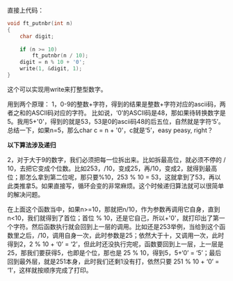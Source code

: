 

直接上代码：
```C
void ft_putnbr(int n)
{
    char digit;
    
    if (n >= 10)
        ft_putnbr(n / 10);
    digit = n % 10 + '0';
    write(1, &digit, 1);
}
```
这个可以实现用write来打整型数字。

用到两个原理：
1，0-9的整数+字符，得到的结果是整数+字符对应的ascii码，两者之和的ASCII码对应的字符。
比如说，‘0’的ASCII码是48，那如果待转换数字是5。我用5+'0'，得到的就是53，53是0的ascii码48的后五位，自然就是字符‘5’。
总结一下，如果n=5，那么char c = n + '0'，c就是‘5’，easy peasy, right？

**以下算法涉及递归**

2，对于大于9的数字，我们必须把每一位拆出来。比如拆最高位，就必须不停的 / 10，去把它变成个位数。比如253，/10，变成25，再/10，变成2，就得到最高位；那怎么拿到第二位呢，那只要%10，253 % 10 = 53，这就拿到了53，再以此类推拿5。如果直接写，循环会变的非常麻烦。这个时候递归算法就可以很简单的解决问题。

在上面这个函数当中，如果n>=10，那就把n/10，作为参数再调用它自身，直到n<10，我们就得到了首位；首位 % 10，还是它自己，所以+'0'，就打印出了第一个字符。然后函数执行就会回到上一层的调用。比如还是253举例，当给到这个函数里之后，/10，调用自身一次，此时参数是25；依然大于十，又调用一次，此时得到2，2 % 10 + ‘0’ = ‘2’，但此时还没执行完呢，函数要回到上一层，上一层是25，那我们要获得5，也即是个位，那也是 25 % 10，得到5，5+‘0’ = ‘5’；最后回到最外层，就是251本身，此时我们还剩1没有打，依然只要 251 % 10 + ‘0’ = ‘1’，这样就按顺序完成了打印。